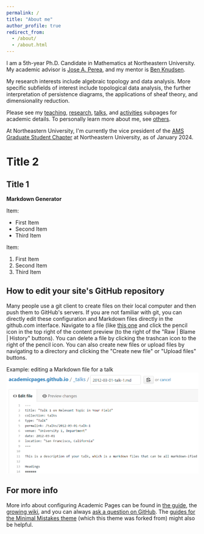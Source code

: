 ```yaml
---
permalink: /
title: "About me"
author_profile: true
redirect_from: 
  - /about/
  - /about.html
---
```


I am a 5th-year Ph.D. Candidate in Mathematics at Northeastern University. My academic advisor is [Jose A. Perea](https://www.joperea.com/), and my mentor is [Ben Knudsen](https://knudsen.sites.northeastern.edu/).

My research interests include algebraic topology and data analysis. More specific subfields of interest include topological data analysis, the further interpretation of persistence diagrams, the applications of sheaf theory, and dimensionality reduction.

Please see my [teaching](https://tonyxiaochenxiao.github.io/teaching/), [research](https://tonyxiaochenxiao.github.io/research/), [talks](https://tonyxiaochenxiao.github.io/talks/), and [activities](https://tonyxiaochenxiao.github.io/activities/) subpages for academic details. To personally learn more about me, see [others](https://tonyxiaochenxiao.github.io/others/).

At Northeastern University, I'm currently the vice president of the [AMS Graduate Student Chapter](https://www.ams.org/membership/studentchapters) at Northeastern University, as of January 2024.

Title 2
======

Title 1
------

**Markdown Generator**

Item:
- First Item
- Second Item
- Third Item

Item:
1. First Item
1. Second Item
1. Third Item


How to edit your site's GitHub repository
------
Many people use a git client to create files on their local computer and then push them to GitHub's servers. If you are not familiar with git, you can directly edit these configuration and Markdown files directly in the github.com interface. Navigate to a file (like [this one](https://github.com/academicpages/academicpages.github.io/blob/master/_talks/2012-03-01-talk-1.md) and click the pencil icon in the top right of the content preview (to the right of the "Raw | Blame | History" buttons). You can delete a file by clicking the trashcan icon to the right of the pencil icon. You can also create new files or upload files by navigating to a directory and clicking the "Create new file" or "Upload files" buttons. 

Example: editing a Markdown file for a talk
![Editing a Markdown file for a talk](/images/editing-talk.png)

For more info
------
More info about configuring Academic Pages can be found in [the guide](https://academicpages.github.io/markdown/), the [growing wiki](https://github.com/academicpages/academicpages.github.io/wiki), and you can always [ask a question on GitHub](https://github.com/academicpages/academicpages.github.io/discussions). The [guides for the Minimal Mistakes theme](https://mmistakes.github.io/minimal-mistakes/docs/configuration/) (which this theme was forked from) might also be helpful.
